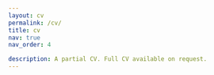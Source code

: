 ```yaml
---
layout: cv
permalink: /cv/
title: cv
nav: true
nav_order: 4

description: A partial CV. Full CV available on request.
---
```

